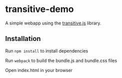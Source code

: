 # transitive-demo

A simple webapp using the [transitive.js](https://github.com/conveyal/transitive.js) library.

## Installation

Run `npm install` to install dependencies

Run `webpack` to build the bundle.js and bundle.css files

Open index.html in your browser

